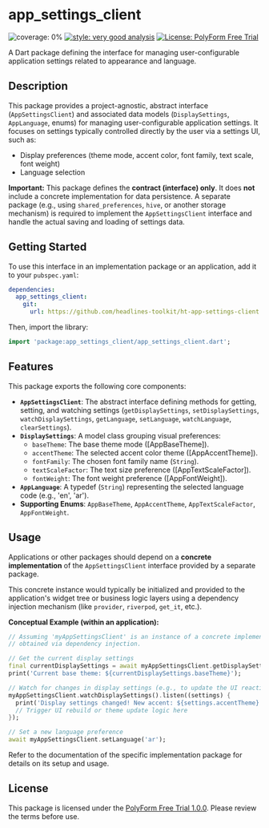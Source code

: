 # app_settings_client

![coverage: 0%](https://img.shields.io/badge/coverage-0%25-red)
[![style: very good analysis](https://img.shields.io/badge/style-very_good_analysis-B22C89.svg)](https://pub.dev/packages/very_good_analysis)
[![License: PolyForm Free Trial](https://img.shields.io/badge/License-PolyForm%20Free%20Trial-blue)](https://polyformproject.org/licenses/free-trial/1.0.0)

A Dart package defining the interface for managing user-configurable application settings related to appearance and language.

## Description

This package provides a project-agnostic, abstract interface (`AppSettingsClient`) and associated data models (`DisplaySettings`, `AppLanguage`, enums) for managing user-configurable application settings. It focuses on settings typically controlled directly by the user via a settings UI, such as:

*   Display preferences (theme mode, accent color, font family, text scale, font weight)
*   Language selection

**Important:** This package defines the **contract (interface) only**. It does **not** include a concrete implementation for data persistence. A separate package (e.g., using `shared_preferences`, `hive`, or another storage mechanism) is required to implement the `AppSettingsClient` interface and handle the actual saving and loading of settings data.

## Getting Started

To use this interface in an implementation package or an application, add it to your `pubspec.yaml`:

```yaml
dependencies:
  app_settings_client:
    git:
      url: https://github.com/headlines-toolkit/ht-app-settings-client.git
```

Then, import the library:

```dart
import 'package:app_settings_client/app_settings_client.dart';
```

## Features

This package exports the following core components:

*   **`AppSettingsClient`**: The abstract interface defining methods for getting, setting, and watching settings (`getDisplaySettings`, `setDisplaySettings`, `watchDisplaySettings`, `getLanguage`, `setLanguage`, `watchLanguage`, `clearSettings`).
*   **`DisplaySettings`**: A model class grouping visual preferences:
    *   `baseTheme`: The base theme mode ([AppBaseTheme]).
    *   `accentTheme`: The selected accent color theme ([AppAccentTheme]).
    *   `fontFamily`: The chosen font family name (`String`).
    *   `textScaleFactor`: The text size preference ([AppTextScaleFactor]).
    *   `fontWeight`: The font weight preference ([AppFontWeight]).
*   **`AppLanguage`**: A typedef (`String`) representing the selected language code (e.g., 'en', 'ar').
*   **Supporting Enums**: `AppBaseTheme`, `AppAccentTheme`, `AppTextScaleFactor`, `AppFontWeight`.

## Usage

Applications or other packages should depend on a **concrete implementation** of the `AppSettingsClient` interface provided by a separate package.

This concrete instance would typically be initialized and provided to the application's widget tree or business logic layers using a dependency injection mechanism (like `provider`, `riverpod`, `get_it`, etc.).

**Conceptual Example (within an application):**

```dart
// Assuming 'myAppSettingsClient' is an instance of a concrete implementation
// obtained via dependency injection.

// Get the current display settings
final currentDisplaySettings = await myAppSettingsClient.getDisplaySettings();
print('Current base theme: ${currentDisplaySettings.baseTheme}');

// Watch for changes in display settings (e.g., to update the UI reactively)
myAppSettingsClient.watchDisplaySettings().listen((settings) {
  print('Display settings changed! New accent: ${settings.accentTheme}');
  // Trigger UI rebuild or theme update logic here
});

// Set a new language preference
await myAppSettingsClient.setLanguage('ar');
```

Refer to the documentation of the specific implementation package for details on its setup and usage.

## License

This package is licensed under the [PolyForm Free Trial 1.0.0](LICENSE). Please review the terms before use.
